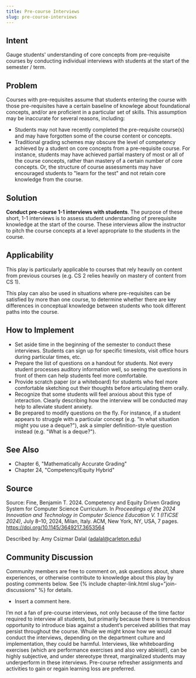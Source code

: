 ```yaml
---
title: Pre-course Interviews
slug: pre-course-interviews
---
```

## Intent

Gauge students' understanding of core concepts from pre-requisite courses by conducting individual interviews with students at the start of the semester / term.

## Problem

Courses with pre-requisites assume that students entering the course with those pre-requisites have a certain baseline of knowlege about foundational concepts, and/or are proficient in a particular set of skills. This assumption may be inaccurate for several reasons, including:

+ Students may not have recently completed the pre-requisite course(s) and may have forgotten some of the course content or concepts.
+ Traditional grading schemes may obscure the level of competency achieved by a student on core concepts from a pre-requisite course. For instance, students may have achieved partial mastery of most or all of the course concepts, rather than mastery of a certain number of core concepts. Or, the structure of course assessments may have encouraged students to "learn for the test" and not retain core knowledge from the course.

## Solution

**Conduct pre-course 1-1 interviews with students**. The purpose of these short, 1-1 interviews is to assess student understanding of prerequisite knowledge at the start of the course. These interviews allow the instructor to pitch the course concepts at a level appropriate to the students in the course.

## Applicability

This play is particularly applicable to courses that rely heavily on content from previous courses (e.g. CS 2 relies heavily on mastery of content from CS 1).

This play can also be used in situations where pre-requisites can be satisfied by more than one course, to determine whether there are key differences in conceptual knowledge between students who took different paths into the course. 

## How to Implement

+ Set aside time in the beginning of the semester to conduct these interviews. Students can sign up for specific timeslots, visit office hours during particular times, etc.
+ Prepare the list of questions on a handout for students. Not every student processes auditory information well, so seeing the questions in front of them can help students feel more comfortable.
+ Provide scratch paper (or a whiteboard) for students who feel more comfortable sketching out their thoughts before articulating them orally.
+ Recognize that some students will feel anxious about this type of interaction. Clearly describing how the interview will be conducted may help to alleviate student anxiety.
+ Be prepared to modify questions on the fly. For instance, if a student appears to struggle with a particular concept (e.g. "In what situation might you use a deque?"), ask a simpler definition-style question instead (e.g. "What is a deque?").

## See Also

+ Chapter 6, "Mathematically Accurate Grading"
+ Chapter 24, "Competency/Equity Hybrid"

## Source

Source: Fine, Benjamin T. 2024. Competency and Equity Driven Grading System for Computer Science Curriculum. In _Proceedings of the 2024 Innovation and Technology in Computer Science Education V. 1 (ITiCSE 2024)_, July 8–10, 2024, Milan, Italy. ACM, New York, NY, USA, 7 pages. <https://doi.org/10.1145/3649217.3653564>

Described by: Amy Csizmar Dalal (adalal@carleton.edu)

## Community Discussion

Community members are free to comment on, ask questions about, share
experiences, or otherwise contribute to knowledge about this play by
posting comments below.
See {% include chapter-link.html slug="join-discussions" %} for details.

* Insert a comment here.

I’m not a fan of pre-course interviews, not only because of the time factor required to interview all students, but primarily because there is tremendous opportunity to introduce bias against a student’s perceived abilities that may persist throughout the course. Whuile we might know how we would conduct the interviews, depending on the department culture and implementation, they could be harmful. Interviews, like whiteboarding exercises (which are performance exercises and also very ableist!), can be highly subjective, and under stereotype threat, marginalized students may underperform in these interviews. Pre-course refresher assignments and activities to gain or regain learning loss are preferred.